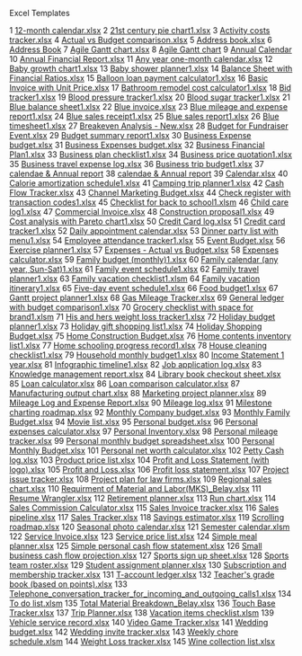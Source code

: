 Excel Templates

1	[12-month calendar.xlsx](https://github.com/thabaresh-s/Microsoft-Excel/blob/main/12-month%20calendar.xlsx)
2	[21st century pie chart1.xlsx](https://github.com/thabaresh-s/Microsoft-Excel/blob/main/21st%20century%20pie%20chart1.xlsx)
3	[Activity costs tracker.xlsx](https://github.com/thabaresh-s/Microsoft-Excel/blob/main/Activity%20costs%20tracker.xlsx)
4	[Actual vs Budget comparison.xlsx](https://github.com/thabaresh-s/Microsoft-Excel/blob/main/Actual%20vs%20Budget%20comparison.xlsx)
5	[Address book.xlsx](https://github.com/thabaresh-s/Microsoft-Excel/blob/main/Address%20book.xlsx)
6	[Address Book](https://github.com/thabaresh-s/Microsoft-Excel/commit/3ea474b3064399ddacefa97694bbb32d83ca7204)
7	[Agile Gantt chart.xlsx](https://github.com/thabaresh-s/Microsoft-Excel/blob/main/Agile%20Gantt%20chart.xlsx)
8	[Agile Gantt chart](https://github.com/thabaresh-s/Microsoft-Excel/commit/81a27c91dadea949677d6c81aac17f6f1edfdd99)
9	[Annual Calendar](https://github.com/thabresh-data-scientist/Microsoft-Excel/blob/main/12-month%20calendar.xlsx)
10	[Annual Financial Report.xlsx](https://github.com/thabaresh-s/Microsoft-Excel/blob/main/Annual%20Financial%20Report.xlsx)
11	[Any year one-month calendar.xlsx](https://github.com/thabaresh-s/Microsoft-Excel/blob/main/Any%20year%20one-month%20calendar.xlsx)
12	[Baby growth chart1.xlsx](https://github.com/thabaresh-s/Microsoft-Excel/blob/main/Baby%20growth%20chart1.xlsx)
13	[Baby shower planner1.xlsx](https://github.com/thabaresh-s/Microsoft-Excel/blob/main/Baby%20shower%20planner1.xlsx)
14	[Balance Sheet with Financial Ratios.xlsx](https://github.com/thabaresh-s/Microsoft-Excel/blob/main/Balance%20Sheet%20with%20Financial%20Ratios.xlsx)
15	[Balloon loan payment calculator1.xlsx](https://github.com/thabaresh-s/Microsoft-Excel/blob/main/Balloon%20loan%20payment%20calculator1.xlsx)
16	[Basic Invoice with Unit Price.xlsx](https://github.com/thabaresh-s/Microsoft-Excel/blob/main/Basic%20Invoice%20with%20Unit%20Price.xlsx)
17	[Bathroom remodel cost calculator1.xlsx](https://github.com/thabaresh-s/Microsoft-Excel/blob/main/Bathroom%20remodel%20cost%20calculator1.xlsx)
18	[Bid tracker1.xlsx](https://github.com/thabaresh-s/Microsoft-Excel/blob/main/Bid%20tracker1.xlsx)
19	[Blood pressure tracker1.xlsx](https://github.com/thabaresh-s/Microsoft-Excel/blob/main/Blood%20pressure%20tracker1.xlsx)
20	[Blood sugar tracker1.xlsx](https://github.com/thabaresh-s/Microsoft-Excel/blob/main/Blood%20sugar%20tracker1.xlsx)
21	[Blue balance sheet1.xlsx](https://github.com/thabaresh-s/Microsoft-Excel/blob/main/Blue%20balance%20sheet1.xlsx)
22	[Blue invoice.xlsx](https://github.com/thabaresh-s/Microsoft-Excel/blob/main/Blue%20invoice.xlsx)
23	[Blue mileage and expense report1.xlsx](https://github.com/thabaresh-s/Microsoft-Excel/blob/main/Blue%20mileage%20and%20expense%20report1.xlsx)
24	[Blue sales receipt1.xlsx](https://github.com/thabaresh-s/Microsoft-Excel/blob/main/Blue%20sales%20receipt1.xlsx)
25	[Blue sales report1.xlsx](https://github.com/thabaresh-s/Microsoft-Excel/blob/main/Blue%20sales%20report1.xlsx)
26	[Blue timesheet1.xlsx](https://github.com/thabaresh-s/Microsoft-Excel/blob/main/Blue%20timesheet1.xlsx)
27	[Breakeven Analysis - New.xlsx](https://github.com/thabaresh-s/Microsoft-Excel/blob/main/Breakeven%20Analysis%20-%20New.xlsx)
28	[Budget for Fundraiser Event.xlsx](https://github.com/thabaresh-s/Microsoft-Excel/blob/main/Budget%20for%20Fundraiser%20Event.xlsx)
29	[Budget summary report1.xlsx](https://github.com/thabaresh-s/Microsoft-Excel/blob/main/Budget%20summary%20report1.xlsx)
30	[Business Expense budget.xlsx](https://github.com/thabaresh-s/Microsoft-Excel/blob/main/Business%20Expense%20budget.xlsx)
31	[Business Expenses budget.xlsx](https://github.com/thabaresh-s/Microsoft-Excel/blob/main/Business%20Expenses%20budget.xlsx)
32	[Business Financial Plan1.xlsx](https://github.com/thabaresh-s/Microsoft-Excel/blob/main/Business%20Financial%20Plan1.xlsx)
33	[Business plan checklist1.xlsx](https://github.com/thabaresh-s/Microsoft-Excel/blob/main/Business%20plan%20checklist1.xlsx)
34	[Business price quotation1.xlsx](https://github.com/thabaresh-s/Microsoft-Excel/blob/main/Business%20price%20quotation1.xlsx)
35	[Business travel expense log.xlsx](https://github.com/thabaresh-s/Microsoft-Excel/blob/main/Business%20travel%20expense%20log.xlsx)
36	[Business trip budget1.xlsx](https://github.com/thabaresh-s/Microsoft-Excel/blob/main/Business%20trip%20budget1.xlsx)
37	[calendae & Annual report](https://github.com/thabaresh-s/Microsoft-Excel/commit/06c0eb0a291d0e3a7ad2118d05eeac0250e4f607)
38	[calendae & Annual report](https://github.com/thabaresh-s/Microsoft-Excel/commit/06c0eb0a291d0e3a7ad2118d05eeac0250e4f607)
39	[Calendar.xlsx](https://github.com/thabaresh-s/Microsoft-Excel/blob/main/Calendar.xlsx)
40	[Calorie amortization schedule1.xlsx](https://github.com/thabaresh-s/Microsoft-Excel/blob/main/Calorie%20amortization%20schedule1.xlsx)
41	[Camping trip planner1.xlsx](https://github.com/thabaresh-s/Microsoft-Excel/blob/main/Camping%20trip%20planner1.xlsx)
42	[Cash Flow Tracker.xlsx](https://github.com/thabaresh-s/Microsoft-Excel/blob/main/Cash%20Flow%20Tracker.xlsx)
43	[Channel Marketing Budget.xlsx](https://github.com/thabaresh-s/Microsoft-Excel/blob/main/Channel%20Marketing%20Budget.xlsx)
44	[Check register with transaction codes1.xlsx](https://github.com/thabaresh-s/Microsoft-Excel/blob/main/Check%20register%20with%20transaction%20codes1.xlsx)
45	[Checklist for back to school1.xlsm](https://github.com/thabaresh-s/Microsoft-Excel/blob/main/Checklist%20for%20back%20to%20school1.xlsm)
46	[Child care log1.xlsx](https://github.com/thabaresh-s/Microsoft-Excel/blob/main/Child%20care%20log1.xlsx)
47	[Commercial Invoice.xlsx](https://github.com/thabaresh-s/Microsoft-Excel/blob/main/Commercial%20Invoice.xlsx)
48	[Construction proposal1.xlsx](https://github.com/thabaresh-s/Microsoft-Excel/blob/main/Construction%20proposal1.xlsx)
49	[Cost analysis with Pareto chart1.xlsx](https://github.com/thabaresh-s/Microsoft-Excel/blob/main/Cost%20analysis%20with%20Pareto%20chart1.xlsx)
50	[Credit Card log.xlsx](https://github.com/thabaresh-s/Microsoft-Excel/blob/main/Credit%20Card%20log.xlsx)
51	[Credit card tracker1.xlsx](https://github.com/thabaresh-s/Microsoft-Excel/blob/main/Credit%20card%20tracker1.xlsx)
52	[Daily appointment calendar.xlsx](https://github.com/thabaresh-s/Microsoft-Excel/blob/main/Daily%20appointment%20calendar.xlsx)
53	[Dinner party list with menu1.xlsx](https://github.com/thabaresh-s/Microsoft-Excel/blob/main/Dinner%20party%20list%20with%20menu1.xlsx)
54	[Employee attendance tracker1.xlsx](https://github.com/thabaresh-s/Microsoft-Excel/blob/main/Employee%20attendance%20tracker1.xlsx)
55	[Event Budget.xlsx](https://github.com/thabaresh-s/Microsoft-Excel/blob/main/Event%20Budget.xlsx)
56	[Exercise planner1.xlsx](https://github.com/thabaresh-s/Microsoft-Excel/blob/main/Exercise%20planner1.xlsx)
57	[Expenses - Actual vs Budget.xlsx](https://github.com/thabaresh-s/Microsoft-Excel/blob/main/Expenses%20-%20Actual%20vs%20Budget.xlsx)
58	[Expenses calculator.xlsx](https://github.com/thabaresh-s/Microsoft-Excel/blob/main/Expenses%20calculator.xlsx)
59	[Family budget (monthly)1.xlsx](https://github.com/thabaresh-s/Microsoft-Excel/blob/main/Family%20budget%20(monthly)1.xlsx)
60	[Family calendar (any year, Sun-Sat)1.xlsx](https://github.com/thabaresh-s/Microsoft-Excel/blob/main/Family%20calendar%20(any%20year%2C%20Sun-Sat)1.xlsx)
61	[Family event schedule1.xlsx](https://github.com/thabaresh-s/Microsoft-Excel/blob/main/Family%20event%20schedule1.xlsx)
62	[Family travel planner1.xlsx](https://github.com/thabaresh-s/Microsoft-Excel/blob/main/Family%20travel%20planner1.xlsx)
63	[Family vacation checklist1.xlsm](https://github.com/thabaresh-s/Microsoft-Excel/blob/main/Family%20vacation%20checklist1.xlsm)
64	[Family vacation itinerary1.xlsx](https://github.com/thabaresh-s/Microsoft-Excel/blob/main/Family%20vacation%20itinerary1.xlsx)
65	[Five-day event schedule1.xlsx](https://github.com/thabaresh-s/Microsoft-Excel/blob/main/Five-day%20event%20schedule1.xlsx)
66	[Food budget1.xlsx](https://github.com/thabaresh-s/Microsoft-Excel/blob/main/Food%20budget1.xlsx)
67	[Gantt project planner1.xlsx](https://github.com/thabaresh-s/Microsoft-Excel/blob/main/Gantt%20project%20planner1.xlsx)
68	[Gas Mileage Tracker.xlsx](https://github.com/thabaresh-s/Microsoft-Excel/blob/main/Gas%20Mileage%20Tracker.xlsx)
69	[General ledger with budget comparison1.xlsx](https://github.com/thabaresh-s/Microsoft-Excel/blob/main/General%20ledger%20with%20budget%20comparison1.xlsx)
70	[Grocery checklist with space for brand1.xlsm](https://github.com/thabaresh-s/Microsoft-Excel/blob/main/Grocery%20checklist%20with%20space%20for%20brand1.xlsm)
71	[His and hers weight loss tracker1.xlsx](https://github.com/thabaresh-s/Microsoft-Excel/blob/main/His%20and%20hers%20weight%20loss%20tracker1.xlsx)
72	[Holiday budget planner1.xlsx](https://github.com/thabaresh-s/Microsoft-Excel/blob/main/Holiday%20budget%20planner1.xlsx)
73	[Holiday gift shopping list1.xlsx](https://github.com/thabaresh-s/Microsoft-Excel/blob/main/Holiday%20gift%20shopping%20list1.xlsx)
74	[Holiday Shopping Budget.xlsx](https://github.com/thabaresh-s/Microsoft-Excel/blob/main/Holiday%20Shopping%20Budget.xlsx)
75	[Home Construction Budget.xlsx](https://github.com/thabaresh-s/Microsoft-Excel/blob/main/Home%20Construction%20Budget.xlsx)
76	[Home contents inventory list1.xlsx](https://github.com/thabaresh-s/Microsoft-Excel/blob/main/Home%20contents%20inventory%20list1.xlsx)
77	[Home schooling progress record1.xlsx](https://github.com/thabaresh-s/Microsoft-Excel/blob/main/Home%20schooling%20progress%20record1.xlsx)
78	[House cleaning checklist1.xlsx](https://github.com/thabaresh-s/Microsoft-Excel/blob/main/House%20cleaning%20checklist1.xlsx)
79	[Household monthly budget1.xlsx](https://github.com/thabaresh-s/Microsoft-Excel/blob/main/Household%20monthly%20budget1.xlsx)
80	[Income Statement 1 year.xlsx](https://github.com/thabaresh-s/Microsoft-Excel/blob/main/Income%20Statement%201%20year.xlsx)
81	[Infographic timeline1.xlsx](https://github.com/thabaresh-s/Microsoft-Excel/blob/main/Infographic%20timeline1.xlsx)
82	[Job application log.xlsx](https://github.com/thabaresh-s/Microsoft-Excel/blob/main/Job%20application%20log.xlsx)
83	[Knowledge management report.xlsx](https://github.com/thabaresh-s/Microsoft-Excel/blob/main/Knowledge%20management%20report.xlsx)
84	[Library book checkout sheet.xlsx](https://github.com/thabaresh-s/Microsoft-Excel/blob/main/Library%20book%20checkout%20sheet.xlsx)
85	[Loan calculator.xlsx](https://github.com/thabaresh-s/Microsoft-Excel/blob/main/Loan%20calculator.xlsx)
86	[Loan comparison calculator.xlsx](https://github.com/thabaresh-s/Microsoft-Excel/blob/main/Loan%20comparison%20calculator.xlsx)
87	[Manufacturing output chart.xlsx](https://github.com/thabaresh-s/Microsoft-Excel/blob/main/Manufacturing%20output%20chart.xlsx)
88	[Marketing project planner.xlsx](https://github.com/thabaresh-s/Microsoft-Excel/blob/main/Marketing%20project%20planner.xlsx)
89	[Mileage Log and Expense Report.xlsx](https://github.com/thabaresh-s/Microsoft-Excel/blob/main/Mileage%20Log%20and%20Expense%20Report.xlsx)
90	[Mileage log.xlsx](https://github.com/thabaresh-s/Microsoft-Excel/blob/main/Mileage%20log.xlsx)
91	[Milestone charting roadmap.xlsx](https://github.com/thabaresh-s/Microsoft-Excel/blob/main/Milestone%20charting%20roadmap.xlsx)
92	[Monthly Company budget.xlsx](https://github.com/thabaresh-s/Microsoft-Excel/blob/main/Monthly%20Company%20budget.xlsx)
93	[Monthly Family Budget.xlsx](https://github.com/thabaresh-s/Microsoft-Excel/blob/main/Monthly%20Family%20Budget.xlsx)
94	[Movie list.xlsx](https://github.com/thabaresh-s/Microsoft-Excel/blob/main/Movie%20list.xlsx)
95	[Personal budget.xlsx](https://github.com/thabaresh-s/Microsoft-Excel/blob/main/Personal%20budget.xlsx)
96	[Personal expenses calculator.xlsx](https://github.com/thabaresh-s/Microsoft-Excel/blob/main/Personal%20expenses%20calculator.xlsx)
97	[Personal Inventory.xlsx](https://github.com/thabaresh-s/Microsoft-Excel/blob/main/Personal%20Inventory.xlsx)
98	[Personal mileage tracker.xlsx](https://github.com/thabaresh-s/Microsoft-Excel/blob/main/Personal%20mileage%20tracker.xlsx)
99	[Personal monthly budget spreadsheet.xlsx](https://github.com/thabaresh-s/Microsoft-Excel/blob/main/Personal%20monthly%20budget%20spreadsheet.xlsx)
100	[Personal Monthly Budget.xlsx](https://github.com/thabaresh-s/Microsoft-Excel/blob/main/Personal%20Monthly%20Budget.xlsx)
101	[Personal net worth calculator.xlsx](https://github.com/thabaresh-s/Microsoft-Excel/blob/main/Personal%20net%20worth%20calculator.xlsx)
102	[Petty Cash log.xlsx](https://github.com/thabaresh-s/Microsoft-Excel/blob/main/Petty%20Cash%20log.xlsx)
103	[Product price list.xlsx](https://github.com/thabaresh-s/Microsoft-Excel/blob/main/Product%20price%20list.xlsx)
104	[Profit and Loss Statement (with logo).xlsx](https://github.com/thabaresh-s/Microsoft-Excel/blob/main/Profit%20and%20Loss%20Statement%20(with%20logo).xlsx)
105	[Profit and Loss.xlsx](https://github.com/thabaresh-s/Microsoft-Excel/blob/main/Profit%20and%20Loss.xlsx)
106	[Profit loss statement.xlsx](https://github.com/thabaresh-s/Microsoft-Excel/blob/main/Profit%20loss%20statement.xlsx)
107	[Project issue tracker.xlsx](https://github.com/thabaresh-s/Microsoft-Excel/blob/main/Project%20issue%20tracker.xlsx)
108	[Project plan for law firms.xlsx](https://github.com/thabaresh-s/Microsoft-Excel/blob/main/Project%20plan%20for%20law%20firms.xlsx)
109	[Regional sales chart.xlsx](https://github.com/thabaresh-s/Microsoft-Excel/blob/main/Regional%20sales%20chart.xlsx)
110	[Requirment of Material and Labor(MKS)_Belay.xlsx](https://github.com/thabaresh-s/Microsoft-Excel/blob/main/Requirment%20of%20Material%20and%20Labor(MKS)_Belay.xlsx)
111	[Resume Wrangler.xlsx](https://github.com/thabaresh-s/Microsoft-Excel/blob/main/Resume%20Wrangler.xlsx)
112	[Retirement planner.xlsx](https://github.com/thabaresh-s/Microsoft-Excel/blob/main/Retirement%20planner.xlsx)
113	[Run chart.xlsx](https://github.com/thabaresh-s/Microsoft-Excel/blob/main/Run%20chart.xlsx)
114	[Sales Commission Calculator.xlsx](https://github.com/thabaresh-s/Microsoft-Excel/blob/main/Sales%20Commission%20Calculator.xlsx)
115	[Sales Invoice tracker.xlsx](https://github.com/thabaresh-s/Microsoft-Excel/blob/main/Sales%20Invoice%20tracker.xlsx)
116	[Sales pipeline.xlsx](https://github.com/thabaresh-s/Microsoft-Excel/blob/main/Sales%20pipeline.xlsx)
117	[Sales Tracker.xlsx](https://github.com/thabaresh-s/Microsoft-Excel/blob/main/Sales%20Tracker.xlsx)
118	[Savings estimator.xlsx](https://github.com/thabaresh-s/Microsoft-Excel/blob/main/Savings%20estimator.xlsx)
119	[Scrolling roadmap.xlsx](https://github.com/thabaresh-s/Microsoft-Excel/blob/main/Scrolling%20roadmap.xlsx)
120	[Seasonal photo calendar.xlsx](https://github.com/thabaresh-s/Microsoft-Excel/blob/main/Seasonal%20photo%20calendar.xlsx)
121	[Semester calendar.xlsm](https://github.com/thabaresh-s/Microsoft-Excel/blob/main/Semester%20calendar.xlsm)
122	[Service Invoice.xlsx](https://github.com/thabaresh-s/Microsoft-Excel/blob/main/Service%20Invoice.xlsx)
123	[Service price list.xlsx](https://github.com/thabaresh-s/Microsoft-Excel/blob/main/Service%20price%20list.xlsx)
124	[Simple meal planner.xlsx](https://github.com/thabaresh-s/Microsoft-Excel/blob/main/Simple%20meal%20planner.xlsx)
125	[Simple personal cash flow statement.xlsx](https://github.com/thabaresh-s/Microsoft-Excel/blob/main/Simple%20personal%20cash%20flow%20statement.xlsx)
126	[Small business cash flow projection.xlsx](https://github.com/thabaresh-s/Microsoft-Excel/blob/main/Small%20business%20cash%20flow%20projection.xlsx)
127	[Sports sign up sheet.xlsx](https://github.com/thabaresh-s/Microsoft-Excel/blob/main/Sports%20sign%20up%20sheet.xlsx)
128	[Sports team roster.xlsx](https://github.com/thabaresh-s/Microsoft-Excel/blob/main/Sports%20team%20roster.xlsx)
129	[Student assignment planner.xlsx](https://github.com/thabaresh-s/Microsoft-Excel/blob/main/Student%20assignment%20planner.xlsx)
130	[Subscription and membership tracker.xlsx](https://github.com/thabaresh-s/Microsoft-Excel/blob/main/Subscription%20and%20membership%20tracker.xlsx)
131	[T-account ledger.xlsx](https://github.com/thabaresh-s/Microsoft-Excel/blob/main/T-account%20ledger.xlsx)
132	[Teacher's grade book (based on points).xlsx](https://github.com/thabaresh-s/Microsoft-Excel/blob/main/Teacher's%20grade%20book%20(based%20on%20points).xlsx)
133	[Telephone_conversation_tracker_for_incoming_and_outgoing_calls1.xlsx](https://github.com/thabaresh-s/Microsoft-Excel/blob/main/Telephone_conversation_tracker_for_incoming_and_outgoing_calls1.xlsx)
134	[To do list.xlsm](https://github.com/thabaresh-s/Microsoft-Excel/blob/main/To%20do%20list.xlsm)
135	[Total Material Breakdown_Belay.xlsx](https://github.com/thabaresh-s/Microsoft-Excel/blob/main/Total%20Material%20Breakdown_Belay.xlsx)
136	[Touch Base Tracker.xlsx](https://github.com/thabaresh-s/Microsoft-Excel/blob/main/Touch%20Base%20Tracker.xlsx)
137	[Trip Planner.xlsx](https://github.com/thabaresh-s/Microsoft-Excel/blob/main/Trip%20Planner.xlsx)
138	[Vacation items checklist.xlsm](https://github.com/thabaresh-s/Microsoft-Excel/blob/main/Vacation%20items%20checklist.xlsm)
139	[Vehicle service record.xlsx](https://github.com/thabaresh-s/Microsoft-Excel/blob/main/Vehicle%20service%20record.xlsx)
140	[Video Game Tracker.xlsx](https://github.com/thabaresh-s/Microsoft-Excel/blob/main/Video%20Game%20Tracker.xlsx)
141	[Wedding budget.xlsx](https://github.com/thabaresh-s/Microsoft-Excel/blob/main/Wedding%20budget.xlsx)
142	[Wedding invite tracker.xlsx](https://github.com/thabaresh-s/Microsoft-Excel/blob/main/Wedding%20invite%20tracker.xlsx)
143	[Weekly chore schedule.xlsm](https://github.com/thabaresh-s/Microsoft-Excel/blob/main/Weekly%20chore%20schedule.xlsm)
144	[Weight Loss tracker.xlsx](https://github.com/thabaresh-s/Microsoft-Excel/blob/main/Weight%20Loss%20tracker.xlsx)
145	[Wine collection list.xlsx](https://github.com/thabaresh-s/Microsoft-Excel/blob/main/Wine%20collection%20list.xlsx)
